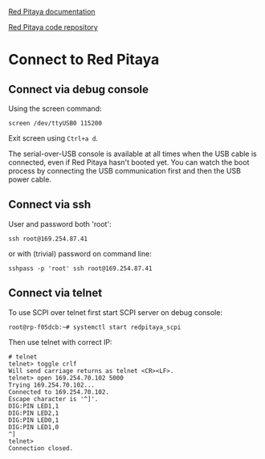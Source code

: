 
[Red Pitaya documentation](https://redpitaya.readthedocs.io/en/latest/index.html)

[Red Pitaya code repository](https://github.com/RedPitaya/RedPitaya)


# Connect to Red Pitaya
## Connect via debug console
Using the screen command:

    screen /dev/ttyUSB0 115200

Exit screen using `Ctrl+a d`.

The serial-over-USB console is available at all times when the USB
cable is connected, even if Red Pitaya hasn't booted yet.  You can
watch the boot process by connecting the USB communication first and
then the USB power cable.


## Connect via ssh
User and password both 'root':

    ssh root@169.254.87.41
    
or with (trivial) password on command line:

    sshpass -p 'root' ssh root@169.254.87.41


## Connect via telnet

To use SCPI over telnet first start SCPI server on debug console:

    root@rp-f05dcb:~# systemctl start redpitaya_scpi

Then use telnet with correct IP:

    # telnet
    telnet> toggle crlf
    Will send carriage returns as telnet <CR><LF>.
    telnet> open 169.254.70.102 5000
    Trying 169.254.70.102...
    Connected to 169.254.70.102.
    Escape character is '^]'.
    DIG:PIN LED1,1
    DIG:PIN LED2,1
    DIG:PIN LED0,1
    DIG:PIN LED1,0
    ^]
    telnet> 
    Connection closed.
